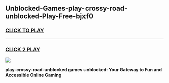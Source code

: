 
## Unblocked-Games-play-crossy-road-unblocked-Play-Free-bjxf0
<h3>
<a href="https://premium76.site?title=play-crossy-road-unblocked&ref=10A">CLICK TO PLAY</a></h3>
<hr>

<h3>
<a href="https://premium76.site?title=play-crossy-road-unblocked&ref=10A">CLICK 2 PLAY</a>
  
</h3>

<a href="https://premium76.site?title=play-crossy-road-unblocked&ref=10A"><img src="https://clearcache.store/games.png"></a>


**play-crossy-road-unblocked games unblocked: Your Gateway to Fun and Accessible Online Gaming**
